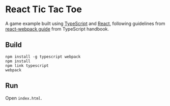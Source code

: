 # React Tic Tac Toe

A game example built using [TypeScript](https://github.com/Microsoft/TypeScript) and [React](https://github.com/facebook/react), following guidelines from [react-webpack guide](https://github.com/Microsoft/TypeScript-Handbook/blob/master/pages/quick-start/react-webpack.md) from TypeScript handbook.

## Build

```
npm install -g typescript webpack
npm install
npm link typescript
webpack
```

## Run 

Open ```index.html```.
